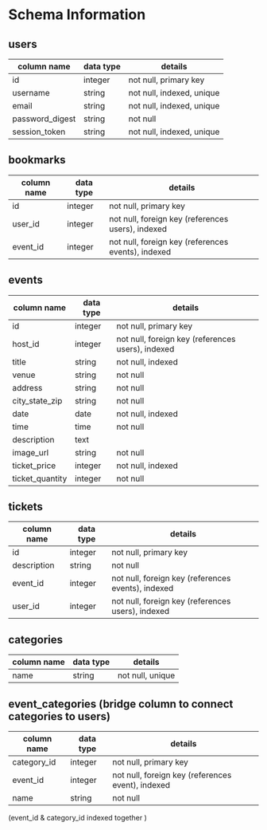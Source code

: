 # Schema Information

## users
| column name     | data type  | details  
|-----------------|------------|------------------------
| id              | integer    | not null, primary key
| username        | string     | not null, indexed, unique  
| email           | string     | not null, indexed, unique
| password_digest | string     | not null
| session_token   | string     | not null, indexed, unique

## bookmarks
| column name     | data type  | details  
|-----------------|------------|------------------------
| id              | integer    | not null, primary key
| user_id         | integer    | not null, foreign key (references users), indexed
| event_id        | integer    | not null, foreign key (references events), indexed

## events
| column name       | data type  | details  
|-------------------|------------|------------------------
| id                | integer    | not null, primary key
| host_id           | integer    | not null, foreign key (references users), indexed
| title             | string     | not null, indexed
| venue             | string     | not null
| address           | string     | not null
| city_state_zip    | string     | not null
| date              | date       | not null, indexed
| time              | time       | not null
| description       | text       |
| image_url         | string     | not null
| ticket_price      | integer    | not null, indexed
| ticket_quantity   | integer    | not null

## tickets
| column name     | data type  | details  
|-----------------|------------|------------------------
| id              | integer    | not null, primary key
| description     | string     | not null
| event_id        | integer    | not null, foreign key (references events), indexed
| user_id         | integer    | not null, foreign key (references users), indexed


## categories
| column name     | data type  | details  
|-----------------|------------|------------------------
| name            | string     | not null, unique

## event_categories (bridge column to connect categories to users)
| column name     | data type  | details  
|-----------------|------------|------------------------
| category_id     | integer    | not null, primary key
| event_id        | integer    | not null, foreign key (references event), indexed
| name            | string     | not null
  (event_id & category_id indexed together )
